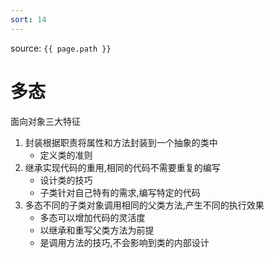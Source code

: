 ```yaml
---
sort: 14
---
```


source: `{{ page.path }}`

#  多态

面向对象三大特征

1. 封装根据职责将属性和方法封装到一个抽象的类中
	- 定义类的准则
2. 继承实现代码的重用,相同的代码不需要重复的编写
	- 设计类的技巧
	- 子类针对自己特有的需求,编写特定的代码
3. 多态不同的子类对象调用相同的父类方法,产生不同的执行效果
	- 多态可以增加代码的灵活度
	- 以继承和重写父类方法为前提
	- 是调用方法的技巧,不会影响到类的内部设计

